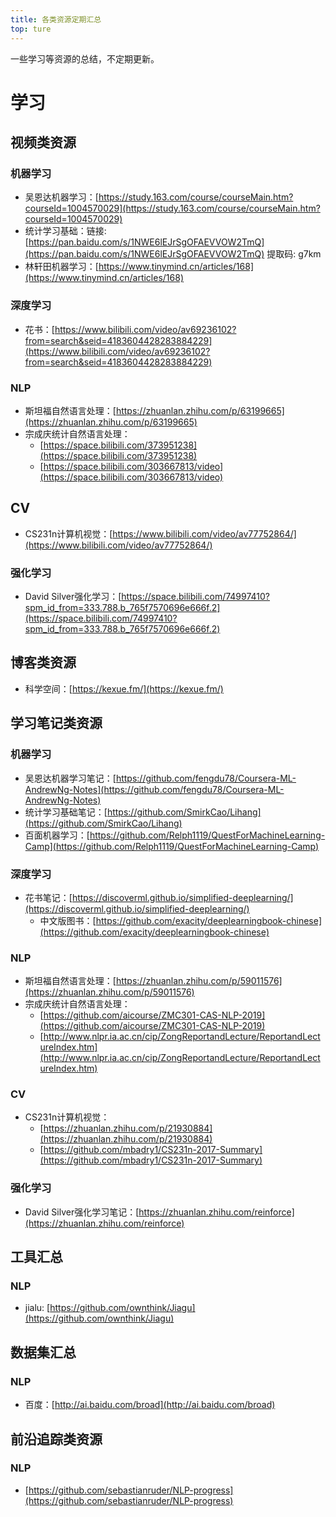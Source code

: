 ```yaml
---
title: 各类资源定期汇总
top: ture
---
```

一些学习等资源的总结，不定期更新。

<!--more-->

# 学习
## 视频类资源
### 机器学习
* 吴恩达机器学习：[https://study.163.com/course/courseMain.htm?courseId=1004570029](https://study.163.com/course/courseMain.htm?courseId=1004570029)
* 统计学习基础：链接: [https://pan.baidu.com/s/1NWE6lEJrSgOFAEVVOW2TmQ](https://pan.baidu.com/s/1NWE6lEJrSgOFAEVVOW2TmQ) 提取码: g7km
* 林轩田机器学习：[https://www.tinymind.cn/articles/168](https://www.tinymind.cn/articles/168)

### 深度学习
* 花书：[https://www.bilibili.com/video/av69236102?from=search&seid=4183604428283884229](https://www.bilibili.com/video/av69236102?from=search&seid=4183604428283884229)

### NLP
* 斯坦福自然语言处理：[https://zhuanlan.zhihu.com/p/63199665](https://zhuanlan.zhihu.com/p/63199665)
* 宗成庆统计自然语言处理：
  * [https://space.bilibili.com/373951238](https://space.bilibili.com/373951238)
  * [https://space.bilibili.com/303667813/video](https://space.bilibili.com/303667813/video)

## CV
* CS231n计算机视觉：[https://www.bilibili.com/video/av77752864/](https://www.bilibili.com/video/av77752864/)

### 强化学习
* David Silver强化学习：[https://space.bilibili.com/74997410?spm_id_from=333.788.b_765f7570696e666f.2](https://space.bilibili.com/74997410?spm_id_from=333.788.b_765f7570696e666f.2)

## 博客类资源
* 科学空间：[https://kexue.fm/](https://kexue.fm/)

## 学习笔记类资源
### 机器学习
* 吴恩达机器学习笔记：[https://github.com/fengdu78/Coursera-ML-AndrewNg-Notes](https://github.com/fengdu78/Coursera-ML-AndrewNg-Notes)
* 统计学习基础笔记：[https://github.com/SmirkCao/Lihang](https://github.com/SmirkCao/Lihang)
* 百面机器学习：[https://github.com/Relph1119/QuestForMachineLearning-Camp](https://github.com/Relph1119/QuestForMachineLearning-Camp)

### 深度学习
* 花书笔记：[https://discoverml.github.io/simplified-deeplearning/](https://discoverml.github.io/simplified-deeplearning/)
  * 中文版图书：[https://github.com/exacity/deeplearningbook-chinese](https://github.com/exacity/deeplearningbook-chinese)

### NLP
* 斯坦福自然语言处理：[https://zhuanlan.zhihu.com/p/59011576](https://zhuanlan.zhihu.com/p/59011576)
* 宗成庆统计自然语言处理：
  * [https://github.com/aicourse/ZMC301-CAS-NLP-2019](https://github.com/aicourse/ZMC301-CAS-NLP-2019)
  * [http://www.nlpr.ia.ac.cn/cip/ZongReportandLecture/ReportandLectureIndex.htm](http://www.nlpr.ia.ac.cn/cip/ZongReportandLecture/ReportandLectureIndex.htm)

### CV
* CS231n计算机视觉：
  * [https://zhuanlan.zhihu.com/p/21930884](https://zhuanlan.zhihu.com/p/21930884)
  * [https://github.com/mbadry1/CS231n-2017-Summary](https://github.com/mbadry1/CS231n-2017-Summary)

### 强化学习
* David Silver强化学习笔记：[https://zhuanlan.zhihu.com/reinforce](https://zhuanlan.zhihu.com/reinforce)

## 工具汇总

### NLP
* jialu: [https://github.com/ownthink/Jiagu](https://github.com/ownthink/Jiagu)

## 数据集汇总

### NLP
* 百度：[http://ai.baidu.com/broad](http://ai.baidu.com/broad)

## 前沿追踪类资源

### NLP
* [https://github.com/sebastianruder/NLP-progress](https://github.com/sebastianruder/NLP-progress)
